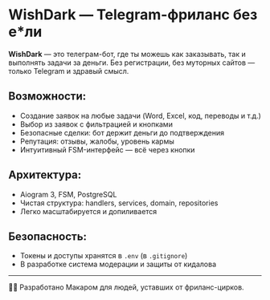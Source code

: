 # WishDark — Telegram-фриланс без е*ли

**WishDark** — это телеграм-бот, где ты можешь как заказывать, так и выполнять задачи за деньги.
Без регистрации, без муторных сайтов — только Telegram и здравый смысл.

## Возможности:

- Создание заявок на любые задачи (Word, Excel, код, переводы и т.д.)
- Выбор из заявок с фильтрацией и кнопками
- Безопасные сделки: бот держит деньги до подтверждения
- Репутация: отзывы, жалобы, уровень кармы
- Интуитивный FSM-интерфейс — всё через кнопки

## Архитектура:

- Aiogram 3, FSM, PostgreSQL
- Чистая структура: handlers, services, domain, repositories
- Легко масштабируется и допиливается

## Безопасность:

- Токены и доступы хранятся в `.env` (в `.gitignore`)
- В разработке система модерации и защиты от кидалова

---

👨‍💻 Разработано Макаром для людей, уставших от фриланс-цирков.
